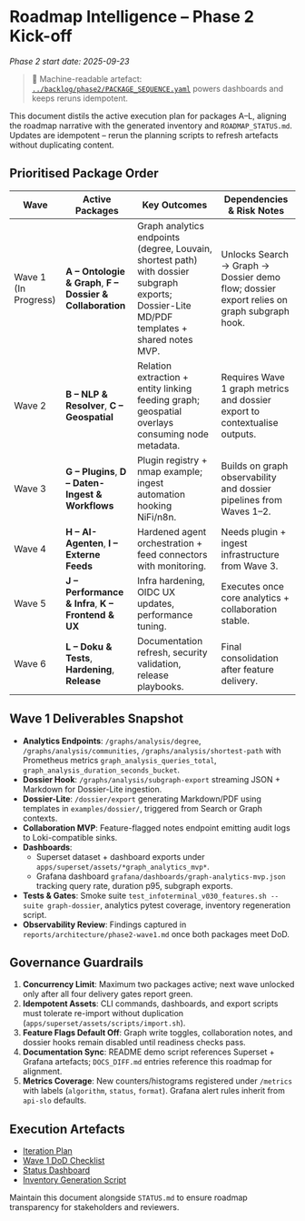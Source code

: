 # Roadmap Intelligence – Phase 2 Kick-off

_Phase 2 start date: 2025-09-23_

> 📄 Machine-readable artefact: [`../backlog/phase2/PACKAGE_SEQUENCE.yaml`](../backlog/phase2/PACKAGE_SEQUENCE.yaml) powers dashboards and keeps reruns idempotent.

This document distils the active execution plan for packages A–L, aligning the roadmap narrative with the generated inventory and
`ROADMAP_STATUS.md`. Updates are idempotent – rerun the planning scripts to refresh artefacts without duplicating content.

## Prioritised Package Order

| Wave | Active Packages | Key Outcomes | Dependencies & Risk Notes |
| --- | --- | --- | --- |
| Wave 1 (In Progress) | **A – Ontologie & Graph**, **F – Dossier & Collaboration** | Graph analytics endpoints (degree, Louvain, shortest path) with dossier subgraph exports; Dossier-Lite MD/PDF templates + shared notes MVP. | Unlocks Search → Graph → Dossier demo flow; dossier export relies on graph subgraph hook. |
| Wave 2 | **B – NLP & Resolver**, **C – Geospatial** | Relation extraction + entity linking feeding graph; geospatial overlays consuming node metadata. | Requires Wave 1 graph metrics and dossier export to contextualise outputs. |
| Wave 3 | **G – Plugins**, **D – Daten-Ingest & Workflows** | Plugin registry + nmap example; ingest automation hooking NiFi/n8n. | Builds on graph observability and dossier pipelines from Waves 1–2. |
| Wave 4 | **H – AI-Agenten**, **I – Externe Feeds** | Hardened agent orchestration + feed connectors with monitoring. | Needs plugin + ingest infrastructure from Wave 3. |
| Wave 5 | **J – Performance & Infra**, **K – Frontend & UX** | Infra hardening, OIDC UX updates, performance tuning. | Executes once core analytics + collaboration stable. |
| Wave 6 | **L – Doku & Tests**, **Hardening**, **Release** | Documentation refresh, security validation, release playbooks. | Final consolidation after feature delivery. |

## Wave 1 Deliverables Snapshot

- **Analytics Endpoints**: `/graphs/analysis/degree`, `/graphs/analysis/communities`, `/graphs/analysis/shortest-path` with Prometheus metrics `graph_analysis_queries_total`, `graph_analysis_duration_seconds_bucket`.
- **Dossier Hook**: `/graphs/analysis/subgraph-export` streaming JSON + Markdown for Dossier-Lite ingestion.
- **Dossier-Lite**: `/dossier/export` generating Markdown/PDF using templates in `examples/dossier/`, triggered from Search or Graph contexts.
- **Collaboration MVP**: Feature-flagged notes endpoint emitting audit logs to Loki-compatible sinks.
- **Dashboards**:
  - Superset dataset + dashboard exports under `apps/superset/assets/*graph_analytics_mvp*`.
  - Grafana dashboard `grafana/dashboards/graph-analytics-mvp.json` tracking query rate, duration p95, subgraph exports.
- **Tests & Gates**: Smoke suite `test_infoterminal_v030_features.sh --suite graph-dossier`, analytics pytest coverage, inventory regeneration script.
- **Observability Review**: Findings captured in `reports/architecture/phase2-wave1.md` once both packages meet DoD.

## Governance Guardrails

1. **Concurrency Limit**: Maximum two packages active; next wave unlocked only after all four delivery gates report green.
2. **Idempotent Assets**: CLI commands, dashboards, and export scripts must tolerate re-import without duplication (`apps/superset/assets/scripts/import.sh`).
3. **Feature Flags Default Off**: Graph write toggles, collaboration notes, and dossier hooks remain disabled until readiness checks pass.
4. **Documentation Sync**: README demo script references Superset + Grafana artefacts; `DOCS_DIFF.md` entries reference this roadmap for alignment.
5. **Metrics Coverage**: New counters/histograms registered under `/metrics` with labels (`algorithm`, `status`, `format`). Grafana alert rules inherit from `api-slo` defaults.

## Execution Artefacts

- [Iteration Plan](../backlog/phase2/ITERATION-01_PLAN.md)
- [Wave 1 DoD Checklist](../backlog/phase2/WAVE1_DOD_CHECKLIST.md)
- [Status Dashboard](../ROADMAP_STATUS.md)
- [Inventory Generation Script](../scripts/generate_inventory.py)

Maintain this document alongside `STATUS.md` to ensure roadmap transparency for stakeholders and reviewers.

